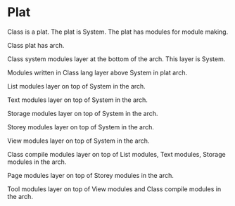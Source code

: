 # Plat

Class is a plat.
The plat is System.
The plat has modules for module making.

Class plat has arch.

Class system modules layer at the bottom of the arch.
This layer is System.

Modules written in Class lang layer above System in plat arch.

List modules layer on top of System in the arch.

Text modules layer on top of System in the arch.

Storage modules layer on top of System in the arch.

Storey modules layer on top of System in the arch.

View modules layer on top of System in the arch.

Class compile modules layer on top of List modules, Text modules, Storage modules in the arch.

Page modules layer on top of Storey modules in the arch.

Tool modules layer on top of View modules and Class compile modules in the arch.
